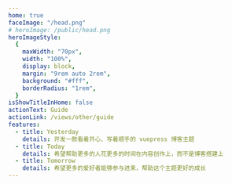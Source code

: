```yaml
---
home: true
faceImage: "/head.png"
# heroImage: /public/head.png
heroImageStyle:
  {
    maxWidth: "70px",
    width: "100%",
    display: block,
    margin: "9rem auto 2rem",
    background: "#fff",
    borderRadius: "1rem",
  }
isShowTitleInHome: false
actionText: Guide
actionLink: /views/other/guide
features:
  - title: Yesterday
    details: 开发一款看着开心、写着顺手的 vuepress 博客主题
  - title: Today
    details: 希望帮助更多的人花更多的时间在内容创作上，而不是博客搭建上
  - title: Tomorrow
    details: 希望更多的爱好者能够参与进来，帮助这个主题更好的成长
---
```

